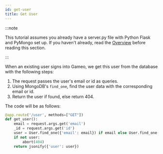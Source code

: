 ```yaml
---
id: get-user
title: Get User
---
```


:::note

This tutorial assumes you already have a server.py file with Python Flask and PyMongo set up. If you haven't already, read the [Overview](endpoint-summary.md) before reading this section.

:::

When an existing user signs into Gameo, we get this user from the database with the following steps:

1. The request passes the user's email or id as queries.
2. Using MongoDB's `find_one`, find the user data with the corresponding email or id.
3. Return the user if found, else return 404.

The code will be as follows:

```python
@app.route('/user', methods=["GET"])
def get_user():
    email = request.args.get('email')
    _id = request.args.get('id')
    user = User.find_one({'email': email}) if email else User.find_one({'_id': _id})
    if not user:
        abort(404)
    return jsonify({'user': user})

```
